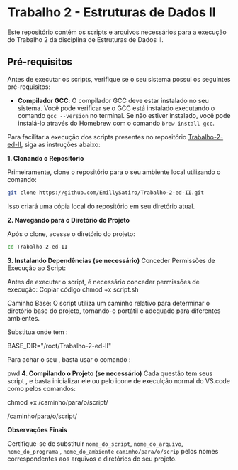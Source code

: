 # Trabalho 2 - Estruturas de Dados II

Este repositório contém os scripts e arquivos necessários para a execução do Trabalho 2 da disciplina de Estruturas de Dados II.

## Pré-requisitos

Antes de executar os scripts, verifique se o seu sistema possui os seguintes pré-requisitos:

- **Compilador GCC**: O compilador GCC deve estar instalado no seu sistema. Você pode verificar se o GCC está instalado executando o comando `gcc --version` no terminal. Se não estiver instalado, você pode instalá-lo através do Homebrew com o comando `brew install gcc`.

Para facilitar a execução dos scripts presentes no repositório [Trabalho-2-ed-II](https://github.com/EmillySatiro/Trabalho-2-ed-II.git), siga as instruções abaixo:

**1. Clonando o Repositório**

Primeiramente, clone o repositório para o seu ambiente local utilizando o comando:

```bash
git clone https://github.com/EmillySatiro/Trabalho-2-ed-II.git
```

Isso criará uma cópia local do repositório em seu diretório atual.

**2. Navegando para o Diretório do Projeto**

Após o clone, acesse o diretório do projeto:

```bash
cd Trabalho-2-ed-II
```

**3. Instalando Dependências (se necessário)**
Conceder Permissões de Execução ao Script:

Antes de executar o script, é necessário conceder permissões de execução:
Copiar código
chmod +x script.sh

Caminho Base: O script utiliza um caminho relativo para determinar o diretório base do projeto, tornando-o portátil e adequado para diferentes ambientes.

Substitua onde tem :

BASE_DIR="/root/Trabalho-2-ed-II"

Para achar o seu , basta usar o comando : 

pwd
**4. Compilando o Projeto (se necessário)**
Cada questão tem seus script , e basta inicializar ele ou pelo icone de execulção normal do VS.code como pelos comandos:

chmod +x /caminho/para/o/script/

/caminho/para/o/script/

**Observações Finais**

Certifique-se de substituir `nome_do_script`, `nome_do_arquivo`, `nome_do_programa` , `nome_do_ambiente` `camimho/para/o/scrip` pelos nomes correspondentes aos arquivos e diretórios do seu projeto.

